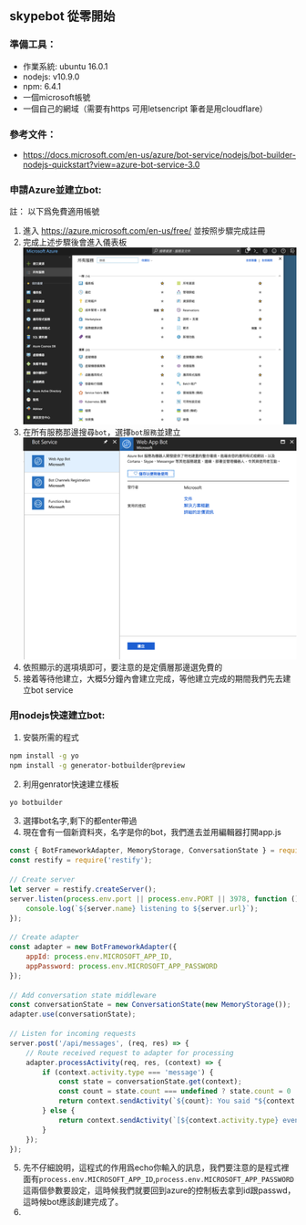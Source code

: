## skypebot 從零開始

### 準備工具：
* 作業系統: ubuntu 16.0.1
* nodejs: v10.9.0
* npm: 6.4.1
* 一個microsoft帳號
* 一個自己的網域（需要有https 可用letsencript 筆者是用cloudflare）

### 參考文件：
* https://docs.microsoft.com/en-us/azure/bot-service/nodejs/bot-builder-nodejs-quickstart?view=azure-bot-service-3.0

### 申請Azure並建立bot:

註： 以下爲免費適用帳號</br>

1. 進入 https://azure.microsoft.com/en-us/free/ 並按照步驟完成註冊
2. 完成上述步驟後會進入儀表板 ![](img/sk1.png)
3. 在所有服務那邊搜尋`bot`，選擇`bot服務`並建立 ![](img/sk2.png)
4. 依照顯示的選項填即可，要注意的是定價層那邊選免費的
5. 接着等待他建立，大概5分鐘內會建立完成，等他建立完成的期間我們先去建立bot service

### 用nodejs快速建立bot:

1. 安裝所需的程式
``` bash
npm install -g yo
npm install -g generator-botbuilder@preview
```
2. 利用genrator快速建立樣板
``` bash
yo botbuilder
```
3. 選擇bot名字,剩下的都enter帶過
4. 現在會有一個新資料夾，名字是你的bot，我們進去並用編輯器打開app.js
``` javascript
const { BotFrameworkAdapter, MemoryStorage, ConversationState } = require('botbuilder');
const restify = require('restify');

// Create server
let server = restify.createServer();
server.listen(process.env.port || process.env.PORT || 3978, function () {
    console.log(`${server.name} listening to ${server.url}`);
});

// Create adapter
const adapter = new BotFrameworkAdapter({
    appId: process.env.MICROSOFT_APP_ID,
    appPassword: process.env.MICROSOFT_APP_PASSWORD
});

// Add conversation state middleware
const conversationState = new ConversationState(new MemoryStorage());
adapter.use(conversationState);

// Listen for incoming requests
server.post('/api/messages', (req, res) => {
    // Route received request to adapter for processing
    adapter.processActivity(req, res, (context) => {
        if (context.activity.type === 'message') {
            const state = conversationState.get(context);
            const count = state.count === undefined ? state.count = 0 : ++state.count;
            return context.sendActivity(`${count}: You said "${context.activity.text}"`);
        } else {
            return context.sendActivity(`[${context.activity.type} event detected]`);
        }
    });
});
```
5. 先不仔細說明，這程式的作用爲echo你輸入的訊息，我們要注意的是程式裡面有`process.env.MICROSOFT_APP_ID`,`process.env.MICROSOFT_APP_PASSWORD`這兩個參數要設定，這時候我們就要回到azure的控制板去拿到id跟passwd，這時候bot應該創建完成了。
6. 
